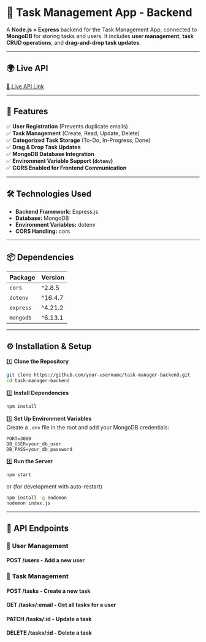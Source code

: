 # 🚀 Task Management App - Backend

A **Node.js + Express** backend for the Task Management App, connected to **MongoDB** for storing tasks and users. It includes **user management**, **task CRUD operations**, and **drag-and-drop task updates**.

---

## 🌍 Live API  
[🔗 Live API Link](https://task-management-wheat-three.vercel.app/) 

---

## 📌 Features  
✅ **User Registration** (Prevents duplicate emails)  
✅ **Task Management** (Create, Read, Update, Delete)  
✅ **Categorized Task Storage** (To-Do, In-Progress, Done)  
✅ **Drag & Drop Task Updates**  
✅ **MongoDB Database Integration**  
✅ **Environment Variable Support (`dotenv`)**  
✅ **CORS Enabled for Frontend Communication**  

---

## 🛠️ Technologies Used  
- **Backend Framework:** Express.js  
- **Database:** MongoDB  
- **Environment Variables:** dotenv  
- **CORS Handling:** cors  

---

## 📦 Dependencies  

| Package    | Version  |
|------------|---------|
| `cors`     | ^2.8.5  |
| `dotenv`   | ^16.4.7 |
| `express`  | ^4.21.2 |
| `mongodb`  | ^6.13.1 |

---

## ⚙️ Installation & Setup  

1️⃣ **Clone the Repository**  
```sh
git clone https://github.com/your-username/task-manager-backend.git
cd task-manager-backend
```

2️⃣ **Install Dependencies**  
```sh
npm install
```

3️⃣ **Set Up Environment Variables**  
Create a `.env` file in the root and add your MongoDB credentials:  
```env
PORT=3000
DB_USER=your_db_user
DB_PASS=your_db_password
```

4️⃣ **Run the Server**  
```sh
npm start
```
or (for development with auto-restart)  
```sh
npm install -g nodemon
nodemon index.js
```

---

## 📂 API Endpoints  

### 🔹 **User Management**  
#### **POST /users** - Add a new user  

### 🔹 **Task Management**  
#### **POST /tasks** - Create a new task  

#### **GET /tasks/:email** - Get all tasks for a user  

#### **PATCH /tasks/:id** - Update a task  

#### **DELETE /tasks/:id** - Delete a task  



